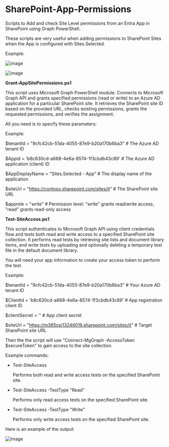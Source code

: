# SharePoint-App-Permissions

Scripts to Add and check Site Level permissions from an Entra App in SharePoint using Graph PowerShell.

These scripts are very useful when adding permissions to SharePoint Sites when the App is configured with Sites.Selected.

Example:

![image](https://github.com/user-attachments/assets/eff92e25-8bf8-4098-8b3e-0e5eb7a29668)


![image](https://github.com/user-attachments/assets/a9587c22-50ed-40e6-bd76-8c273747725a)


**Grant-AppSitePermissions.ps1**

This script uses Microsoft Graph PowerShell module. 
Connects to Microsoft Graph API and grants specified permissions (read or write) to an Azure AD application for a particular SharePoint site. 
It retrieves the SharePoint site ID based on the provided URL, checks existing permissions, grants the requested permissions, and verifies the assignment.

All you need is to specify these paramaters:

Example:

$tenantId = "9cfc42cb-51da-4055-87e9-b20a170b6ba3"  # The Azure AD tenant ID

$Appid = 'b8c630cd-a668-4e6a-8574-1f3cbdb43c89'     # The Azure AD application (client) ID

$AppDisplayName = "Sites.Selected - App"             # The display name of the application

$siteUrl = "https://contoso.sharepoint.com/sites/it"  # The SharePoint site URL

$approle = "write"  # Permission level: "write" grants read/write access, "read" grants read-only access



**Test-SiteAccess.ps1**

This script authenticates to Microsoft Graph API using client credentials flow and tests both read and write access to a specified SharePoint site collection. 
It performs read tests by retrieving site lists and document library items, and write tests by uploading and optionally deleting a temporary test file in the default document library.

You will need your app information to create your access token to perform the test.

Example:

$tenantId = "9cfc42cb-51da-4055-87e9-b20a170b6ba3"     # Your Azure AD tenant ID

$ClientId = 'b8c630cd-a668-4e6a-8574-1f3cbdb43c89'      # App registration client ID

$clientSecret = '' # App client secret

$siteUrl = "https://m365cpi13246019.sharepoint.com/sites/it" # Target SharePoint site URL

Then the the script will use "Connect-MgGraph -AccessToken $secureToken" to gain access to the site collection.

Example commands:

- Test-SiteAccess

  Performs both read and write access tests on the specified SharePoint site.

- Test-SiteAccess -TestType "Read"

  Performs only read access tests on the specified SharePoint site.

- Test-SiteAccess -TestType "Write"

  Performs only write access tests on the specified SharePoint site.


Here is an example of the output:

![image](https://github.com/user-attachments/assets/55513015-77a6-491f-a14f-c64bf18c371a)


